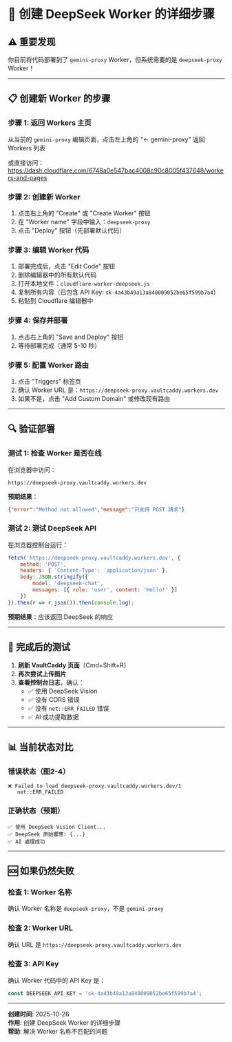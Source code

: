 # 🚀 创建 DeepSeek Worker 的详细步骤

## ⚠️ 重要发现
你目前将代码部署到了 `gemini-proxy` Worker，但系统需要的是 `deepseek-proxy` Worker！

---

## 📋 创建新 Worker 的步骤

### 步骤 1: 返回 Workers 主页
从当前的 `gemini-proxy` 编辑页面，点击左上角的 "← gemini-proxy" 返回 Workers 列表

或直接访问：https://dash.cloudflare.com/6748a0e547bac4008c90c8005f437648/workers-and-pages

### 步骤 2: 创建新 Worker
1. 点击右上角的 "Create" 或 "Create Worker" 按钮
2. 在 "Worker name" 字段中输入：`deepseek-proxy`
3. 点击 "Deploy" 按钮（先部署默认代码）

### 步骤 3: 编辑 Worker 代码
1. 部署完成后，点击 "Edit Code" 按钮
2. 删除编辑器中的所有默认代码
3. 打开本地文件：`cloudflare-worker-deepseek.js`
4. 复制所有内容（已包含 API Key: `sk-4a43b49a13a840009052be65f599b7a4`）
5. 粘贴到 Cloudflare 编辑器中

### 步骤 4: 保存并部署
1. 点击右上角的 "Save and Deploy" 按钮
2. 等待部署完成（通常 5-10 秒）

### 步骤 5: 配置 Worker 路由
1. 点击 "Triggers" 标签页
2. 确认 Worker URL 是：`https://deepseek-proxy.vaultcaddy.workers.dev`
3. 如果不是，点击 "Add Custom Domain" 或修改现有路由

---

## 🔍 验证部署

### 测试 1: 检查 Worker 是否在线
在浏览器中访问：
```
https://deepseek-proxy.vaultcaddy.workers.dev
```

**预期结果**：
```json
{"error":"Method not allowed","message":"只支持 POST 請求"}
```

### 测试 2: 测试 DeepSeek API
在浏览器控制台运行：
```javascript
fetch('https://deepseek-proxy.vaultcaddy.workers.dev', {
    method: 'POST',
    headers: { 'Content-Type': 'application/json' },
    body: JSON.stringify({
        model: 'deepseek-chat',
        messages: [{ role: 'user', content: 'Hello!' }]
    })
}).then(r => r.json()).then(console.log);
```

**预期结果**：应该返回 DeepSeek 的响应

---

## 🔄 完成后的测试

1. **刷新 VaultCaddy 页面**（Cmd+Shift+R）
2. **再次尝试上传图片**
3. **查看控制台日志**，确认：
   - ✅ 使用 DeepSeek Vision
   - ✅ 没有 CORS 错误
   - ✅ 没有 `net::ERR_FAILED` 错误
   - ✅ AI 成功提取数据

---

## 📊 当前状态对比

### 错误状态（图2-4）
```
❌ Failed to load deepseek-proxy.vaultcaddy.workers.dev/1
   net::ERR_FAILED
```

### 正确状态（预期）
```
✅ 使用 DeepSeek Vision Client...
✅ DeepSeek 原始響應: {...}
✅ AI 處理成功
```

---

## 🆘 如果仍然失败

### 检查 1: Worker 名称
确认 Worker 名称是 `deepseek-proxy`，不是 `gemini-proxy`

### 检查 2: Worker URL
确认 URL 是 `https://deepseek-proxy.vaultcaddy.workers.dev`

### 检查 3: API Key
确认 Worker 代码中的 API Key 是：
```javascript
const DEEPSEEK_API_KEY = 'sk-4a43b49a13a840009052be65f599b7a4';
```

---

**创建时间**: 2025-10-26  
**作用**: 创建 DeepSeek Worker 的详细步骤  
**帮助**: 解决 Worker 名称不匹配的问题

